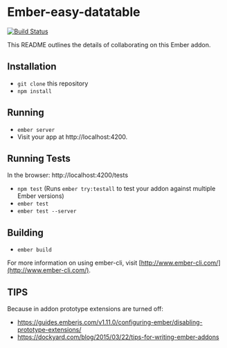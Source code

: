 # Ember-easy-datatable
[![Build Status](https://travis-ci.org/hiptest/ember-easy-datatable.svg?branch=master)](https://travis-ci.org/hiptest/ember-easy-datatable)

This README outlines the details of collaborating on this Ember addon.

## Installation

* `git clone` this repository
* `npm install`

## Running

* `ember server`
* Visit your app at http://localhost:4200.

## Running Tests

In the browser: http://localhost:4200/tests

* `npm test` (Runs `ember try:testall` to test your addon against multiple Ember versions)
* `ember test`
* `ember test --server`

## Building

* `ember build`

For more information on using ember-cli, visit [http://www.ember-cli.com/](http://www.ember-cli.com/).

## TIPS

Because in addon prototype extensions are turned off:
* https://guides.emberjs.com/v1.11.0/configuring-ember/disabling-prototype-extensions/
* https://dockyard.com/blog/2015/03/22/tips-for-writing-ember-addons

